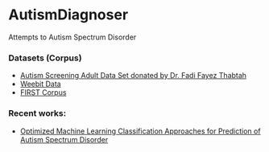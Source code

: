 # AutismDiagnoser
Attempts to Autism Spectrum Disorder

### Datasets (Corpus)
- [Autism Screening Adult Data Set donated by Dr. Fadi Fayez Thabtah](http://archive.ics.uci.edu/ml/datasets/Autism+Screening+Adult#)
- [Weebit Data](https://pdfs.semanticscholar.org/70e6/a2f7f2bd6753d84d5b701fa9a207e752c3f3.pdf)
- [FIRST Corpus](https://www.aclweb.org/anthology/W17-5013.pdf)

### Recent works:
- [Optimized Machine Learning Classification Approaches for Prediction of Autism Spectrum Disorder](http://www.remedypublications.com/open-access/divoptimized-machine-learning-classification-approaches-for-prediction-of-autism-5957.pdf)
